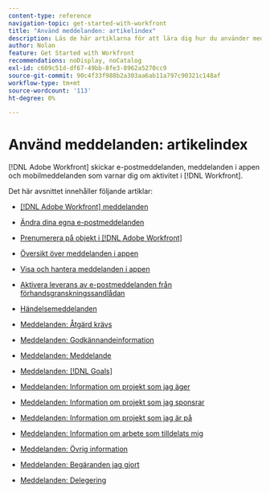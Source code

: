 ```yaml
---
content-type: reference
navigation-topic: get-started-with-workfront
title: "Använd meddelanden: artikelindex"
description: Läs de här artiklarna för att lära dig hur du använder meddelanden i Adobe Workfront.
author: Nolan
feature: Get Started with Workfront
recommendations: noDisplay, noCatalog
exl-id: c609c51d-df67-49bb-8fe3-8962a5270cc9
source-git-commit: 90c4f33f988b2a303aa6ab11a797c90321c148af
workflow-type: tm+mt
source-wordcount: '113'
ht-degree: 0%

---
```


# Använd meddelanden: artikelindex

[!DNL Adobe Workfront] skickar e-postmeddelanden, meddelanden i appen och mobilmeddelanden som varnar dig om aktivitet i [!DNL Workfront].

<!-- Audited: 01/2024 -->

Det här avsnittet innehåller följande artiklar:

* [[!DNL Adobe Workfront] meddelanden](../../workfront-basics/using-notifications/wf-notifications.md)
* [Ändra dina egna e-postmeddelanden](../../workfront-basics/using-notifications/activate-or-deactivate-your-own-event-notifications.md)
* [Prenumerera på objekt i  [!DNL Adobe Workfront]](../../workfront-basics/using-notifications/subscribe-to-items-in-workfront.md)
* [Översikt över meddelanden i appen](../../workfront-basics/using-notifications/in-app-notifications-overview.md)
* [Visa och hantera meddelanden i appen](../../workfront-basics/using-notifications/view-and-manage-in-app-notifications.md)
* [Aktivera leverans av e-postmeddelanden från förhandsgranskningssandlådan](../../workfront-basics/using-notifications/enable-delivery-emails-from-preview-sandbox-environment.md)
* [Händelsemeddelanden](../../workfront-basics/using-notifications/event-notifications.md)

  <!--
  <li data-mc-conditions="QuicksilverOrClassic.Draft mode"><a href="../../workfront-basics/using-notifications/opt-out-of-email-notifications.md" class="MCXref xref" xrefformat="{para}">Opt out of email notifications</a> </li>
  -->

* [Meddelanden: Åtgärd krävs](../../workfront-basics/using-notifications/notifications-action-needed.md)
* [Meddelanden: Godkännandeinformation](../../workfront-basics/using-notifications/notifications-approval-information.md)
* [Meddelanden: Meddelande](../../workfront-basics/using-notifications/notifications-communication.md)
* [Meddelanden: [!DNL Goals]](../../workfront-basics/using-notifications/notifications-goals.md)
* [Meddelanden: Information om projekt som jag äger](../../workfront-basics/using-notifications/notifications-information-about-projects-i-own.md)
* [Meddelanden: Information om projekt som jag sponsrar](../../workfront-basics/using-notifications/notifications-information-about-projects-i-sponsor.md)
* [Meddelanden: Information om projekt som jag är på](../../workfront-basics/using-notifications/notifications-information-about-projects-im-on.md)
* [Meddelanden: Information om arbete som tilldelats mig](../../workfront-basics/using-notifications/notifications-information-about-work-assigned-to-me.md)
* [Meddelanden: Övrig information](../../workfront-basics/using-notifications/notifications-misc-information.md)
* [Meddelanden: Begäranden jag gjort](../../workfront-basics/using-notifications/notifications-requests-i-have-made.md)
* [Meddelanden: Delegering](../../workfront-basics/using-notifications/notifications-delegation.md)
